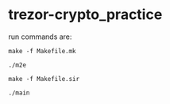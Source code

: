 # trezor-crypto_practice
 
run commands are:

```
make -f Makefile.mk

./m2e

make -f Makefile.sir

./main
```
